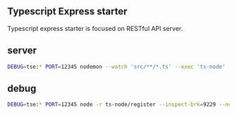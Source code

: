 Typescript Express starter
---
Typescript express starter is focused on RESTful API server.

## server
```bash
DEBUG=tse:* PORT=12345 nodemon --watch 'src/**/*.ts' --exec 'ts-node' ./src/app.ts
```

## debug
```bash
DEBUG=tse:* PORT=12345 node -r ts-node/register --inspect-brk=9229 --nolazy ./src/app.ts
```
